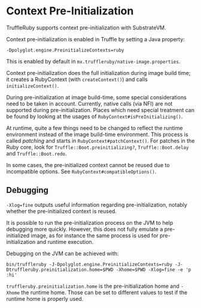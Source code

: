 # Context Pre-Initialization

TruffleRuby supports context pre-initialization with SubstrateVM.

Context pre-initialization is enabled in Truffle by setting a Java property:

```
-Dpolyglot.engine.PreinitializeContexts=ruby
```

This is enabled by default in `mx.truffleruby/native-image.properties`.

Context pre-initialization does the full initialization during image build time;
it creates a RubyContext (with `createContext()`) and calls
`initializeContext()`.

During pre-initialization at image build-time, some special considerations need
to be taken in account. Currently, native calls (via NFI) are not supported
during pre-initialization. Places which need special treatment can be found
by looking at the usages of `RubyContext#isPreInitializing()`.

At runtime, quite a few things need to be changed to reflect the runtime
environment instead of the image build-time environment.
This process is called *patching* and starts in `RubyContext#patchContext()`.
For patches in the Ruby core, look for `Truffle::Boot.preinitializing?`,
`Truffle::Boot.delay` and `Truffle::Boot.redo`.

In some cases, the pre-initialized context cannot be reused due to incompatible
options. See `RubyContext#compatibleOptions()`.

## Debugging

`-Xlog=fine` outputs useful information regarding pre-initialization, notably
whether the pre-initialized context is reused.

It is possible to run the pre-initialization process on the JVM to help
debugging more quickly. However, this does not fully emulate a pre-initialized
image, as for instance the same process is used for pre-initialization and
runtime execution.

Debugging on the JVM can be achieved with:

```
bin/truffleruby -J-Dpolyglot.engine.PreinitializeContexts=ruby -J-Dtruffleruby.preinitialization.home=$PWD -Xhome=$PWD -Xlog=fine -e 'p :hi'
```

`truffleruby.preinitialization.home` is the pre-initialization home and `-Xhome` the runtime home.
Those can be set to different values to test if the runtime home is properly used.
